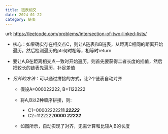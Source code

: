 ```yaml
---
title: 链表相交
date: 2024-01-22
category: 链表
---
```


url: https://leetcode.com/problems/intersection-of-two-linked-lists/



- 核心：如果确实存在相交点C，则让A链表和B链表，从距离C相同的距离开始遍历，然后检测遍历的ptr何时相等，相等时return
- 要让A,B在距离相交点一致时开始遍历，则首先要获得二者长度的插值，然后把较长的链表先遍历，补足差值



- *另外的方法*：可以通过拼接的方式，让2个链表自动对齐

  - 假设A=000022222, B=1122222
  - 将A,B以2种顺序拼接，则:
    - C1=000022222**11 *22222***
    - C2=1122222**0000 *22222***

  - 如图所示，自动实现了对齐，无需计算和比较A,B的长度
